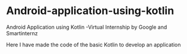 # Android-application-using-kotlin
Android Application using Kotlin -Virtual Internship by Google and Smartinternz

Here I have made the code of the basic Kotlin to develop an application
